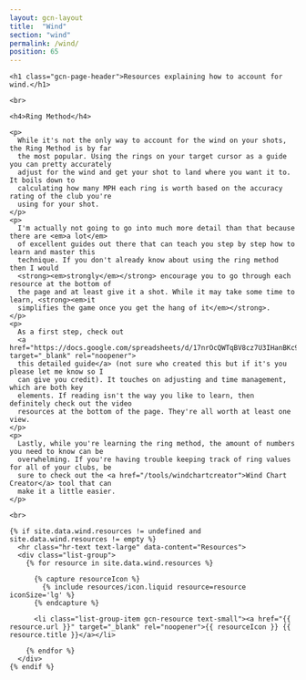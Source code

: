 ```yaml
---
layout: gcn-layout
title:  "Wind"
section: "wind"
permalink: /wind/
position: 65
---
```


<div class="row">

  <div class="col-lg-8 col-lg-offset-2 col-md-10 col-md-offset-1 col-sm-12">

    <h1 class="gcn-page-header">Resources explaining how to account for wind.</h1>

    <br>

    <h4>Ring Method</h4>

    <p>
      While it's not the only way to account for the wind on your shots, the Ring Method is by far
      the most popular. Using the rings on your target cursor as a guide you can pretty accurately
      adjust for the wind and get your shot to land where you want it to. It boils down to
      calculating how many MPH each ring is worth based on the accuracy rating of the club you're
      using for your shot.
    </p>
    <p>
      I'm actually not going to go into much more detail than that because there are <em>a lot</em>
      of excellent guides out there that can teach you step by step how to learn and master this
      technique. If you don't already know about using the ring method then I would
      <strong><em>strongly</em></strong> encourage you to go through each resource at the bottom of
      the page and at least give it a shot. While it may take some time to learn, <strong><em>it
      simplifies the game once you get the hang of it</em></strong>.
    </p>
    <p>
      As a first step, check out
      <a href="https://docs.google.com/spreadsheets/d/17nrOcQWTqBV8cz7U3IHanBKc9DFkMma3WTP09QqkoVY/edit#gid=0" target="_blank" rel="noopener">
      this detailed guide</a> (not sure who created this but if it's you please let me know so I
      can give you credit). It touches on adjusting and time management, which are both key
      elements. If reading isn't the way you like to learn, then definitely check out the video
      resources at the bottom of the page. They're all worth at least one view.
    </p>
    <p>
      Lastly, while you're learning the ring method, the amount of numbers you need to know can be
      overwhelming. If you're having trouble keeping track of ring values for all of your clubs, be
      sure to check out the <a href="/tools/windchartcreator">Wind Chart Creator</a> tool that can
      make it a little easier.
    </p>

    <br>

    {% if site.data.wind.resources != undefined and site.data.wind.resources != empty %}
      <hr class="hr-text text-large" data-content="Resources">
      <div class="list-group">
        {% for resource in site.data.wind.resources %}

          {% capture resourceIcon %}
            {% include resources/icon.liquid resource=resource iconSize='lg' %}
          {% endcapture %}

          <li class="list-group-item gcn-resource text-small"><a href="{{ resource.url }}" target="_blank" rel="noopener">{{ resourceIcon }} {{ resource.title }}</a></li>

        {% endfor %}
      </div>
    {% endif %}

  </div>

</div>
